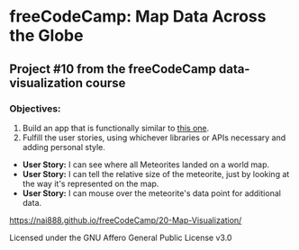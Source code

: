 # freeCodeCamp: Map Data Across the Globe

## Project #10 from the freeCodeCamp data-visualization course

### Objectives:

1. Build an app that is functionally similar to [this one](https://codepen.io/FreeCodeCamp/full/xVopBo).
2. Fulfill the user stories, using whichever libraries or APIs necessary and adding personal style.

- **User Story:** I can see where all Meteorites landed on a world map.
- **User Story:** I can tell the relative size of the meteorite, just by looking at the way it's represented on the map.
- **User Story:** I can mouse over the meteorite's data point for additional data.

<https://nai888.github.io/freeCodeCamp/20-Map-Visualization/>

Licensed under the GNU Affero General Public License v3.0
